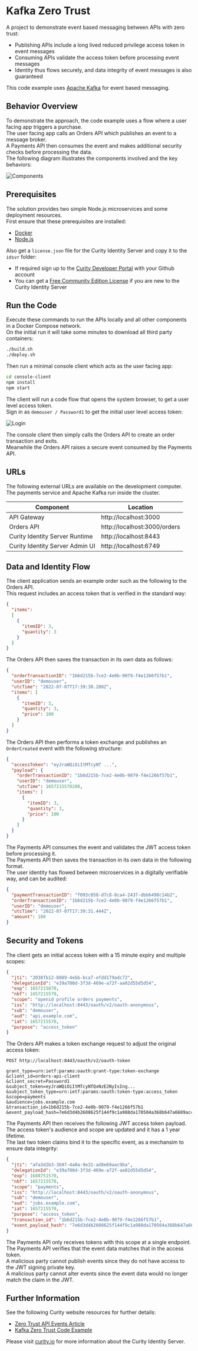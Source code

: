 # Kafka Zero Trust

A project to demonstrate event based messaging between APIs with zero trust:

- Publishing APIs include a long lived reduced privilege access token in event messages
- Consuming APIs validate the access token before processing event messages
- Identity thus flows securely, and data integrity of event messages is also guaranteed

This code example uses [Apache Kafka](https://kafka.apache.org/) for event based messaging.

## Behavior Overview

To demonstrate the approach, the code example uses a flow where a user facing app triggers a purchase.\
The user facing app calls an Orders API which publishes an event to a message broker.\
A Payments API then consumes the event and makes additional security checks before processing the data.\
The following diagram illustrates the components involved and the key behaviors:

![Components](./doc/components.svg)

## Prerequisites

The solution provides two simple Node.js microservices and some deployment resources.\
First ensure that these prerequisites are installed:

- [Docker](https://www.docker.com/products/docker-desktop/)
- [Node.js](https://nodejs.org/en/download/)

Also get a `license.json` file for the Curity Identity Server and copy it to the `idsvr` folder:

- If required sign up to the [Curity Developer Portal](https://developer.curity.io/) with your Github account
- You can get a [Free Community Edition License](https://curity.io/product/community/) if you are new to the Curity Identity Server

## Run the Code

Execute these commands to run the APIs locally and all other components in a Docker Compose network.\
On the initial run it will take some minutes to download all third party containers:

```bash
./build.sh
./deploy.sh
```

Then run a minimal console client which acts as the user facing app:

```bash
cd console-client
npm install
npm start
```

The client will run a code flow that opens the system browser, to get a user level access token.\
Sign in as `demouser / Password1` to get the initial user level access token:

![Login](./doc/login.png)

The console client then simply calls the Orders API to create an order transaction and exits.\
Meanwhile the Orders API raises a secure event consumed by the Payments API.

## URLs

The following external URLs are available on the development computer.\
The payments service and Apache Kafka run inside the cluster.

| Component | Location |
| --------- | -------- |
| API Gateway | http://localhost:3000 |
| Orders API | http://localhost:3000/orders |
| Curity Identity Server Runtime | http://localhost:8443 |
| Curity Identity Server Admin UI | http://localhost:6749 |

## Data and Identity Flow

The client application sends an example order such as the following to the Orders API.\
This request includes an access token that is verified in the standard way:

```json
{
  "items":
  [
    {
      "itemID": 3,
      "quantity": 3
    }
  ]
}
```

The Orders API then saves the transaction in its own data as follows:

```json
{
  "orderTransactionID": "1b6d215b-7ce2-4e0b-9079-f4e1266f57b1",
  "userID": "demouser",
  "utcTime": "2022-07-07T17:39:30.280Z",
  "items": [
    {
      "itemID": 3,
      "quantity": 3,
      "price": 100
    }
  ]
}
```

The Orders API then performs a token exchange and publishes an `OrderCreated` event with the following structure:

```json
{
  "accessToken": "eyJraWQiOiItMTcyNT ...",
  "payload": {
    "orderTransactionID": "1b6d215b-7ce2-4e0b-9079-f4e1266f57b1",
    "userID": "demouser",
    "utcTime": 1657215570280,
    "items": [
      {
        "itemID": 3,
        "quantity": 3,
        "price": 100
      }
    ]
  }
}
```

The Payments API consumes the event and validates the JWT access token before processing it.\
The Payments API then saves the transaction in its own data in the following format.\
The user identity has flowed between microservices in a digitally verifiable way, and can be audited:

```json
{
  "paymentTransactionID": "f093c858-d7c8-8ca4-2437-dbb6498c14b2",
  "orderTransactionID": "1b6d215b-7ce2-4e0b-9079-f4e1266f57b1",
  "userID": "demouser",
  "utcTime": "2022-07-07T17:39:31.444Z",
  "amount": 100
}
```

## Security and Tokens

The client gets an initial access token with a 15 minute expiry and multiple scopes:

```json
{
  "jti": "2038fb12-8089-4ebb-bca7-efdd179adc72",
  "delegationId": "e39a700d-3f3d-469e-a72f-aa02d55d5d54",
  "exp": 1657215870,
  "nbf": 1657215570,
  "scope": "openid profile orders payments",
  "iss": "http://localhost:8443/oauth/v2/oauth-anonymous",
  "sub": "demouser",
  "aud": "api.example.com",
  "iat": 1657215570,
  "purpose": "access_token"
}
```

The Orders API makes a token exchange request to adjust the original access token:

```text
POST http://localhost:8443/oauth/v2/oauth-token

grant_type=urn:ietf:params:oauth:grant-type:token-exchange
&client_id=orders-api-client
&client_secret=Password1
&subject_token=eyJraWQiOiItMTcyNTQxNzE2NyIsIng...
&subject_token_type=urn:ietf:params:oauth:token-type:access_token
&scope=payments
&audience=jobs.example.com
&transaction_id=1b6d215b-7ce2-4e0b-9079-f4e1266f57b1
&event_payload_hash=7e6d3d4b2608625f144f9c1a988da170504a368b647a6609ac4ec6c939496be1
```

The Payments API then receives the following JWT access token payload.\
The access token's audience and scope are updated and it has a 1 year lifetime.\
The last two token claims bind it to the specific event, as a mechansim to ensure data integrity:

```json
{
  "jti": "afa3d2b3-3b97-4a0a-9e31-ad8e69aac9ba",
  "delegationId": "e39a700d-3f3d-469e-a72f-aa02d55d5d54",
  "exp": 1688751570,
  "nbf": 1657215570,
  "scope": "payments",
  "iss": "http://localhost:8443/oauth/v2/oauth-anonymous",
  "sub": "demouser",
  "aud": "jobs.example.com",
  "iat": 1657215570,
  "purpose": "access_token",
  "transaction_id": "1b6d215b-7ce2-4e0b-9079-f4e1266f57b1",
  "event_payload_hash": "7e6d3d4b2608625f144f9c1a988da170504a368b647a6609ac4ec6c939496be1"
}
```

The Payments API only receives tokens with this scope at a single endpoint.\
The Payments API verifies that the event data matches that in the access token.\
A malicious party cannot publish events since they do not have access to the JWT signing private key.\
A malicious party cannot alter events since the event data would no longer match the claim in the JWT.

## Further Information

See the following Curity website resources for further details:

- [Zero Trust API Events Article](https://curity.io/resources/learn/zero-trust-api-events)
- [Kafka Zero Trust Code Example](https://curity.io/resources/learn/securing-api-events-using-jwts)

Please visit [curity.io](https://curity.io/) for more information about the Curity Identity Server.
